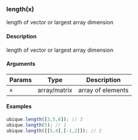 ### length(x)

length of vector or largest array dimension


#### Description

length of vector or largest array dimension  



#### Arguments

|Params|Type|Description
|---------|----|-----------
|`x` | array/matrix | array of elements


#### Examples

```js
ubique.length([3,5,6]); // 3
ubique.length(5); // 1
ubique.length([[5,4],[-1,2]]); // 2
```

